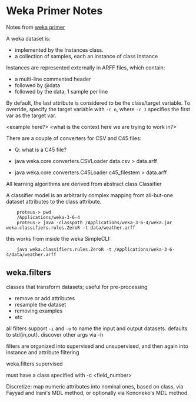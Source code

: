 # Weka Primer Notes

Notes from [weka primer](http://weka.wikispaces.com/Primer)

A weka dataset is:

- implemented by the Instances class.
- a collection of samples, each an instance of class Instance

Instances are represented externally in ARFF files, which contain:

- a multi-line commented header
- followed by @data
- followed by the data, 1 sample per line

By default, the last attribute is considered to be the class/target variable.
To override, specify the target variable with `-c n`, where `-c 1` specifies the first var as the target var.

<example here?>
<what is the context here we are trying to work in?>

There are a couple of converters for CSV and C45 files:

- Q: what is a C45 file?

- java weka.core.converters.CSVLoader data.csv > data.arff
- java weka.core.converters.C45Loader c45_filestem > data.arff

All learning algorithms are derived from abstract class Classifier

A classifier model is an arbitrarily complex mapping from all-but-one dataset attributes to the class attribute.

        proteus-> pwd
        /Applications/weka-3-6-4
        proteus-> java -classpath /Applications/weka-3-6-4/weka.jar weka.classifiers.rules.ZeroR -t data/weather.arff

this works from inside the weka SimpleCLI:

        java weka.classifiers.rules.ZeroR -t /Applications/weka-3-6-4/data/weather.arff

## weka.filters

classes that transform datasets;  useful for pre-processing

- remove or add attributes
- resample the dataset
- removing examples
- etc

all filters support `-i` and `-o` to name the input and output datasets.
defaults to std{in,out}.
discover other args via -h

filters are organized into supervised and unsupervised, and then again into instance and attribute filtering

weka.filters.supervised

must have a class specified with -c <field_number>

Discretize: map numeric attributes into nominal ones, based on class, via Fayyad and Irani's MDL method, or optionally via Kononeko's MDL method.

